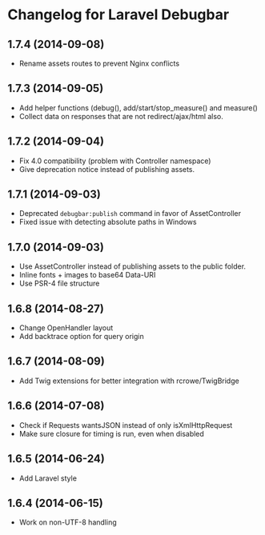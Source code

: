 # Changelog for Laravel Debugbar

## 1.7.4 (2014-09-08)

- Rename assets routes to prevent Nginx conflicts

## 1.7.3 (2014-09-05)

- Add helper functions (debug(), add/start/stop_measure() and measure()
- Collect data on responses that are not redirect/ajax/html also.

## 1.7.2 (2014-09-04)

- Fix 4.0 compatibility (problem with Controller namespace)
- Give deprecation notice instead of publishing assets.

## 1.7.1 (2014-09-03)

- Deprecated `debugbar:publish` command in favor of AssetController
- Fixed issue with detecting absolute paths in Windows

## 1.7.0 (2014-09-03)

- Use AssetController instead of publishing assets to the public folder.
- Inline fonts + images to base64 Data-URI
- Use PSR-4 file structure

## 1.6.8 (2014-08-27)

- Change OpenHandler layout
- Add backtrace option for query origin

## 1.6.7 (2014-08-09)

- Add Twig extensions for better integration with rcrowe/TwigBridge

## 1.6.6 (2014-07-08)

- Check if Requests wantsJSON instead of only isXmlHttpRequest
- Make sure closure for timing is run, even when disabled 

## 1.6.5 (2014-06-24)

- Add Laravel style

## 1.6.4 (2014-06-15)

- Work on non-UTF-8 handling